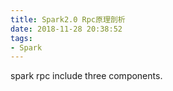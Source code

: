 ```yaml
---
title: Spark2.0 Rpc原理剖析
date: 2018-11-28 20:38:52
tags: 
- Spark
---
```


spark rpc include three components.
